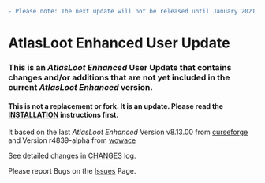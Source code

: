 ```diff
- Please note: The next update will not be released until January 2021.
```

# AtlasLoot Enhanced User Update

### This is an *AtlasLoot Enhanced* User Update that contains changes and/or additions that are not yet included in the current *AtlasLoot Enhanced* version.

#### This is not a **replacement** or **fork**. It is an update. Please read the [INSTALLATION](https://github.com/Nitrinax/AtlasLoot-Enhanced-User-Update/blob/main/INSTALLATION.md) instructions first.

It based on the last *AtlasLoot Enhanced* Version v8.13.00 from [curseforge](https://www.curseforge.com/wow/addons/atlasloot-enhanced) and Version r4839-alpha from [wowace](https://www.wowace.com/projects/atlasloot-enhanced/files)

See detailed changes in [CHANGES](https://github.com/Nitrinax/AtlasLoot-Enhanced-User-Update/blob/main/CHANGES.md) log.

Please report Bugs on the [Issues](https://github.com/Nitrinax/AtlasLoot-Enhanced-User-Update/issues) Page.
